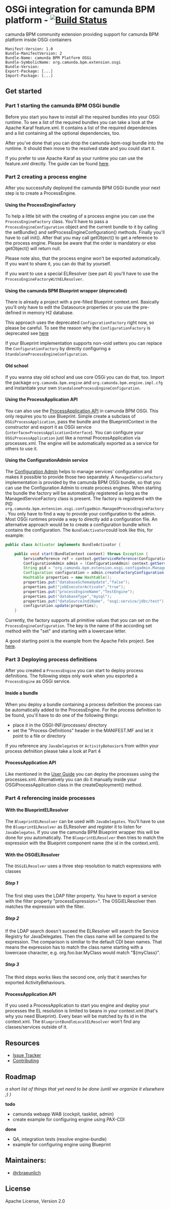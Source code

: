 # OSGi integration for camunda BPM platform - [![Build Status](https://buildhive.cloudbees.com/job/camunda/job/camunda-bpm-platform-osgi/badge/icon)](https://buildhive.cloudbees.com/job/camunda/job/camunda-bpm-platform-osgi/)

camunda BPM community extension providing support for camunda BPM platform inside OSGi containers

```
Manifest-Version: 1.0
Bundle-ManifestVersion: 2
Bundle-Name: camunda BPM Platform OSGi
Bundle-SymbolicName: org.camunda.bpm.extension.osgi
Bundle-Version: 
Export-Package: [...]
Import-Package: [...]
```

## Get started

### Part 1 starting the camunda BPM OSGi bundle

Before you start you have to install all the required bundles into your OSGi runtime.
To see a list of the required bundles you can take a look at the Apache Karaf feature.xml.
It contains a list of the required dependencies and a list containing all the optional dependencies, too.

After you've done that you can drop the camunda-bpm-osgi bundle into the runtime.
It should then move to the resolved state and you could start it.

If you prefer to use Apache Karaf as your runtime you can use the feature.xml directly. The guide can be found [here](https://github.com/camunda/camunda-bpm-platform-osgi/blob/master/camunda-engine-karaf-feature/README.md).

### Part 2 creating a process engine

After you successfully deployed the camunda BPM OSGi bundle your next step is to create a ProcessEngine.

#### Using the ProcessEngineFactory

To help a little bit with the creating of a process engine you can use the `ProcessEngineFactory` class. You'll have to pass a `ProcessEngineConfiguration` object and the current bundle to it by calling the setBundle() and setProcessEngineConfiguration() methods. Finally you'll have to call init(). After that you may call getObject() to get a reference to the process engine.
Please be aware that the order is mandatory or else getObject() will return null.

Please note also, that the process engine won't be exported automatically. If you want to share it, you can do that by yourself.

If you want to use a special ELResolver (see part 4) you'll have to use the `ProcessEngineFactoryWithELResolver`.

#### Using the camunda BPM Blueprint wrapper (deprecated)

There is already a project with a pre-filled Blueprint context.xml. Basically you'll only have to edit the Datasource properties or you use the pre-defined in memory H2 database.

This approach uses the deprecated `ConfigurationFactory` right now, so please be careful. To see the reason why the `ConfigurationFactory` is deprecated see [here](https://groups.google.com/forum/#!topic/camunda-bpm-dev/toZEYMzUJpQ)

If your Blueprint implementation supports non-void setters you can replace the `ConfigurationFactory` by directly configuring a `StandaloneProcessEngineConfiguration`. 

#### Old school

If you wanna stay old school and use core OSGi you can do that, too.
Import the package `org.camunda.bpm.engine` and `org.camunda.bpm.engine.impl.cfg` and instantiate your own `StandaloneProcessEngineConfiguration`.

#### Using the ProcessApplication API

You can also use the [ProcessApplication API](http://docs.camunda.org/latest/guides/user-guide/#process-applications) in camunda BPM OSGi. This only requires you to use Blueprint.
Simple create a subclass of `OSGiProcessApplication`, pass the bundle and the BlueprintContext in the constructor and export it as OSGi service (`interface=ProcessApplicationInterface`).
You can configure your `OSGiProcessApplication` just like a normal ProcessApplication via processes.xml. The engine will be automatically exported as a service for others to use it.

#### Using the ConfigurationAdmin service

The [Configuration Admin](http://wiki.osgi.org/wiki/Configuration_Admin) helps to manage services' configuration and makes it possible to provide those two separately.
A `ManagedServiceFactory` implementation is provided by the camunda BPM OSGi bundle, so that you can use the Configuration Admin to create process engines.
When starting the bundle the factory will be automatically registered as long as the ManagedServiceFactory class is present.
The factory is registered with the PID `org.camunda.bpm.extension.osgi.configadmin.ManagedProcessEngineFactory`.
You only have to find a way to provide your configuration to the admin. Most OSGi runtimes provide a way to directly add a configuration file. An alternative approach would be to create a configuration bundle which contains the configuration.
The `BundleActivator`could look like this, for example:
```java
public class Activator implements BundleActivator {

    public void start(BundleContext context) throws Exception {
        ServiceReference ref = context.getServiceReference(ConfigurationAdmin.class.getName());
        ConfigurationAdmin admin = (ConfigurationAdmin) context.getService(ref);
        String pid = "org.camunda.bpm.extension.osgi.configadmin.ManagedProcessEngineFactory";
        Configuration configuration = admin.createFactoryConfiguration(pid, null);
        Hashtable properties = new Hashtable();
        properties.put("databaseSchemaUpdate","false");
        properties.put("jobExecutorActivate","true");
        properties.put("processEngineName","TestEngine");
        properties.put("databaseType","mysql");
        properties.put("dataSourceJndiName", "osgi:service/jdbc/test");
        configuration.update(properties);
    }
```
Currently, the factory supports all primitive values that you can set on the `ProcessEngineConfiguration`.
The key is the name of the according set method with the "set" and starting with a lowercase letter.

A good starting point is the example from the Apache Felix project. See [here](http://felix.apache.org/documentation/subprojects/apache-felix-config-admin.html).

### Part 3 Deploying process definitions

After you created a `ProcessEngine` you can start to deploy process definitions.
The following steps only work when you exported a `ProcessEngine` as OSGi service.

#### Inside a bundle

When you deploy a bundle containing a process definition the process can be automatically added to the ProcessEngine.
For the process definition to be found, you'll have to do one of the following things:
- place it in the OSGI-INF/processes/ directory
- set the "Process-Definitions" header in the MANIFEST.MF and let it point to a file or directory

If you reference any `JavaDelegate`s or `ActivityBehavior`s from within your process defniition please take a look at Part 4

#### ProcessApplication API

Like mentioned in the [User Guide](http://docs.camunda.org/latest/guides/user-guide/#process-applications) you can deploy the processes using the processes.xml. Alternatively you can do it manually inside your OSGiProcessApplication class in the createDeployment() method.

### Part 4 referencing inside processes

#### With the BlueprintELResolver

The `BlueprintELResolver` can be used with `JavaDelegates`. You'll have to use the `BlueprintELResolver` as ELResolver and register it to listen for `JavaDelegates`.
If you use the camunda BPM Blueprint wrapper this will be done for you automatically.
The `BlueprintELResolver` then tries to match the expression with the Blueprint component name (the id in the context.xml).

#### With the OSGiELResolver

The `OSGiELResolver` uses a three step resolution to match expressions with classes

##### Step 1

The first step uses the LDAP filter property. You have to export a service with the filter property "processExpression=". The OSGiELResolver then matches the expression with the filter.

##### Step 2

If the LDAP search doesn't suceed the ELResolver will search the Service Registry for JavaDelegates. Then the class name will be compared to the expression. The comparison is similiar to the default CDI bean names. That means the expression has to match the class name starting with a lowercase character, e.g. org.foo.bar.MyClass would match "${myClass}".

##### Step 3

The third steps works likes the second one, only that it searches for exported ActivityBehaviours. 

#### ProcessApplication API

If you used a ProcessApplication to start you engine and deploy your processes the EL resolution is limited to beans in your context.xml (that's why you need Blueprint). Every bean will be matched by its id in the context.xml. The `BlueprintBundleLocalELResolver` won't find any classes/services outside of it. 

## Resources

* [Issue Tracker](https://github.com/camunda/camunda-bpm-platform-osgi/issues)
* [Contributing](https://github.com/camunda/camunda-bpm-platform-osgi/blob/master/CONTRIBUTING.md)


## Roadmap

_a short list of things that yet need to be done (until we organize it elsewhere ;) )_

**todo**
- camunda webapp WAB (cockpit, tasklist, admin)
- create example for configuring engine using PAX-CDI

**done**
- QA, integration tests (resolve engine-bundle)
- example for configuring engine using Blueprint


## Maintainers:

* [@rbraeunlich ](https://github.com/rbraeunlich)

## License

Apache License, Version 2.0
